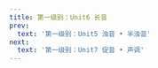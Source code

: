 ```yaml
---
title: 第一级别：Unit6 长音
prev:
  text: '第一级别：Unit5 浊音 • 半浊音'
next:
  text: '第一级别：Unit7 促音 • 声调'
---
```

